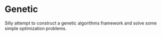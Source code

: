 # Genetic

Silly attempt to construct a genetic algorithms framework and solve some simple
optimization problems.
